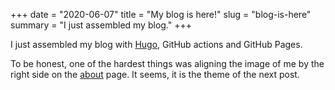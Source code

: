 +++
date = "2020-06-07"
title = "My blog is here!"
slug = "blog-is-here"
summary = "I just assembled my blog."
+++

I just assembled my blog with [Hugo](https://gohugo.io), GitHub actions and GitHub Pages. 


To be honest, one of the hardest things was aligning the image of me by the right side on the [about](/about) page.
It seems, it is the theme of the next post.
